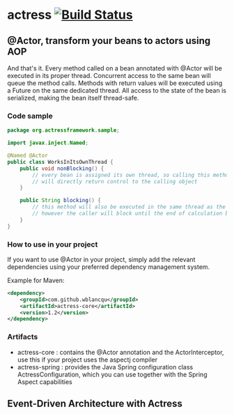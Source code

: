# actress [![Build Status](https://travis-ci.org/wblancqu/actress.svg?branch=master)](https://travis-ci.org/wblancqu/actress)
## @Actor, transform your beans to actors using AOP
And that's it. Every method called on a bean annotated with @Actor will be executed in its proper thread. Concurrent access to the same bean will queue the method calls. Methods with return values will be executed using a Future on the same dedicated thread. All access to the state of the bean is serialized, making the bean itself thread-safe.

### Code sample
```java
package org.actressframework.sample;

import javax.inject.Named;

@Named @Actor
public class WorksInItsOwnThread {
    public void nonBlocking() {
        // every bean is assigned its own thread, so calling this method externally
        // will directly return control to the calling object
    }

    public String blocking() {
        // this method will also be executed in the same thread as the one above,
        // however the caller will block until the end of calculation because of the return value
    }
}
```

### How to use in your project
If you want to use @Actor in your project, simply add the relevant dependencies using your preferred dependency management system.

Example for Maven:
```xml
<dependency>
    <groupId>com.github.wblancqu</groupId>
    <artifactId>actress-core</artifactId>
    <version>1.2</version>
</dependency>
```

### Artifacts
* actress-core : contains the @Actor annotation and the ActorInterceptor, use this if your project uses the aspectj compiler
* actress-spring : provides the Java Spring configuration class ActressConfiguration, which you can use together with the Spring Aspect capabilities

## Event-Driven Architecture with Actress
